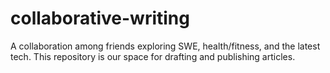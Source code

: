 # collaborative-writing
A collaboration among friends exploring SWE, health/fitness, and the latest tech. This repository is our space for drafting and publishing articles.
